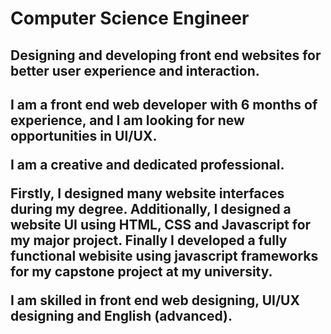 <h1>Computer Science Engineer</h1>

<h2>Designing and developing front end websites for better user experience and interaction.<h2>

<p>I am a front end web developer with 6 months of experience, and I am looking for new opportunities in UI/UX.<p>
<p>I am a creative and dedicated professional.</p>
<p>Firstly, I designed many website interfaces during my degree. Additionally, I designed a website UI using HTML, CSS and Javascript for my major project. Finally I developed a fully functional webisite using javascript frameworks for my capstone project at my university.</p>
<p>I am skilled in front end web designing, UI/UX designing and English (advanced).</p>
